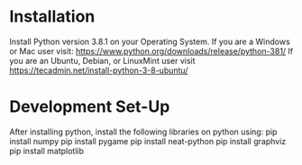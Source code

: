 # Installation
Install Python version 3.8.1 on your Operating System. If you are a Windows or Mac user visit: https://www.python.org/downloads/release/python-381/
If you are an Ubuntu, Debian, or LinuxMint user visit https://tecadmin.net/install-python-3-8-ubuntu/
# Development Set-Up
After installing python, install the following libraries on python using:
pip install numpy
pip install pygame
pip install neat-python
pip install graphviz
pip install matplotlib
